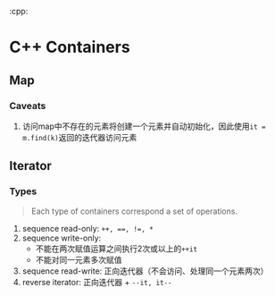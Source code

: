 :cpp:

# C++ Containers


## Map

### Caveats

1. 访问map中不存在的元素将创建一个元素并自动初始化，因此使用`it = m.find(k)`返回的迭代器访问元素





## Iterator

###


### Types

> Each type of containers correspond a set of operations.

1. sequence read-only: `++, ==, !=, *` 
2. sequence write-only:
    - 不能在两次赋值运算之间执行2次或以上的`++it` 
    - 不能对同一元素多次赋值 
3. sequence read-write: 正向迭代器（不会访问、处理同一个元素两次） 
4. reverse iterator: 正向迭代器 + `--it, it--`
